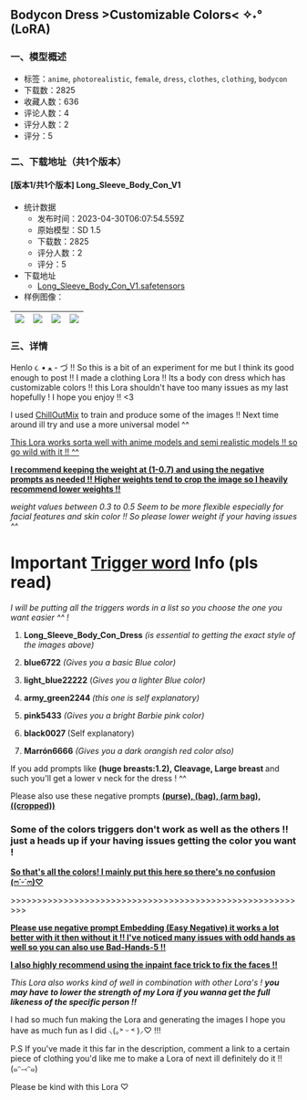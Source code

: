 ## Bodycon Dress >Customizable Colors< ✧˖° (LoRA)
### 一、模型概述

- 标签：`anime`, `photorealistic`, `female`, `dress`, `clothes`, `clothing`, `bodycon`
- 下载数：2825
- 收藏人数：636
- 评论人数：4
- 评分人数：2
- 评分：5

### 二、下载地址（共1个版本）

#### [版本1/共1个版本] Long_Sleeve_Body_Con_V1

- 统计数据
  - 发布时间：2023-04-30T06:07:54.559Z
  - 原始模型：SD 1.5
  - 下载数：2825
  - 评分人数：2
  - 评分：5
- 下载地址
  - [Long_Sleeve_Body_Con_V1.safetensors](https://civitai.com/api/download/models/58679)
- 样例图像：

| <img src="https://image.civitai.com/xG1nkqKTMzGDvpLrqFT7WA/e316d00d-300d-4105-d3e2-1e6bb351c400/width=450/639138.jpeg" /> | <img src="https://image.civitai.com/xG1nkqKTMzGDvpLrqFT7WA/0e50f808-8b1b-48a2-3175-b85369e47100/width=450/639132.jpeg" /> | <img src="https://image.civitai.com/xG1nkqKTMzGDvpLrqFT7WA/99f91f90-d53d-42e6-46a5-d00d79418900/width=450/639131.jpeg" /> | <img src="https://image.civitai.com/xG1nkqKTMzGDvpLrqFT7WA/a6527512-a69e-4710-b26c-980273d33600/width=450/639139.jpeg" /> |
| ---- | ---- | ---- | ---- |


### 三、详情
<p>Henlo ૮ • ﻌ - づ !! So this is a bit of an experiment for me but I think its good enough to post !! I made a clothing Lora !! Its a body con dress which has customizable colors !! this Lora shouldn't have too many issues as my last hopefully ! I hope you enjoy !! &lt;3</p><p></p><p>I used <a target="_blank" rel="ugc" href="https://civitai.com/models/6424/chilloutmix">ChillOutMix</a> to train and produce some of the images !! Next time around ill try and use a more universal model ^^</p><p></p><p><u>This Lora works sorta well with anime models and semi realistic models !! so go wild with it !! ^^</u></p><p></p><p><strong><u>I recommend keeping the weight at (1-0.7) and using the negative prompts as needed !! Higher weights tend to crop the image so I heavily recommend lower weights !! </u></strong></p><p></p><p><em>weight values between 0.3 to 0.5 Seem to be more flexible especially for facial features and skin color !! So please lower weight if your having issues ^^</em></p><p></p><h1>Important <strong><u>Trigger word</u></strong> Info (pls read)</h1><p><em>I will be putting all the triggers words in a list so you choose the one you want easier ^^ !</em></p><p></p><ol><li><p><strong>Long_Sleeve_Body_Con_Dress</strong> <em>(is essential to getting the exact style of the images above)</em></p></li><li><p><strong>blue6722</strong> <em>(Gives you a basic Blue color)</em></p></li><li><p><strong>light_blue22222</strong> (<em>Gives you a lighter Blue color)</em></p></li><li><p><strong>army_green2244 </strong><em>(this one is self explanatory)</em></p></li><li><p><strong>pink5433</strong> <em>(Gives you a bright Barbie pink color)</em></p></li><li><p><strong>black0027 </strong>(Self explanatory)</p></li><li><p><strong>Marrón6666</strong> <em>(Gives you a dark orangish red color also)</em></p></li></ol><p></p><p>If you add prompts like <strong>(huge breasts:1.2), Cleavage, Large breast </strong>and such you'll get a lower v neck for the dress ! ^^</p><p>Please also use these negative prompts <strong><u>(purse), (bag), (arm bag), ((cropped))</u></strong></p><p></p><h3><strong>Some of the colors triggers don't work as well as the others !! just a heads up if your having issues getting the color you want !</strong></h3><p></p><p><strong><u>So that's all the colors! I mainly put this here so there's no confusion (ෆ˙ᵕ˙ෆ)♡</u></strong></p><p>&gt;&gt;&gt;&gt;&gt;&gt;&gt;&gt;&gt;&gt;&gt;&gt;&gt;&gt;&gt;&gt;&gt;&gt;&gt;&gt;&gt;&gt;&gt;&gt;&gt;&gt;&gt;&gt;&gt;&gt;&gt;&gt;&gt;&gt;&gt;&gt;&gt;&gt;&gt;&gt;&gt;&gt;&gt;&gt;&gt;&gt;&gt;&gt;&gt;&gt;&gt;&gt;&gt;&gt;&gt;&gt;&gt;</p><p></p><p><strong><u>Please use negative prompt Embedding </u></strong><a target="_blank" rel="ugc" href="https://civitai.com/models/7808/easynegative"><strong><u>(Easy Negative)</u></strong></a><strong><u> it works a lot better with it then without it !! I've noticed many issues with odd hands as well so you can also use </u></strong><a target="_blank" rel="ugc" href="https://huggingface.co/yesyeahvh/bad-hands-5/blob/main/bad-hands-5.pt"><strong><u>Bad-Hands-5</u></strong></a><strong><u> !!</u></strong></p><p></p><p><strong><u>I also highly recommend using the inpaint face trick to fix the faces !!</u></strong></p><p></p><p><em>This Lora also works kind of well in combination with other Lora's ! </em><strong><em>you may have to lower the strength of my Lora if you wanna get the full likeness of the specific person !!</em></strong></p><p></p><p>I had so much fun making the Lora and generating the images I hope you have as much fun as I did ⸜(｡˃ ᵕ ˂ )⸝♡ !!!</p><p></p><p>P.S If you've made it this far in the description, comment a link to a certain piece of clothing you'd like me to make a Lora of next ill definitely do it !! (๑ᵔ⤙ᵔ๑)</p><p></p><p>Please be kind with this Lora ♡</p>